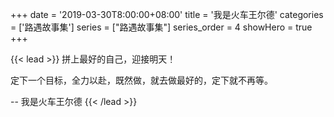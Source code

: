 +++
date = '2019-03-30T8:00:00+08:00'
title = '我是火车王尔德'
categories = ['路遇故事集']
series = ["路遇故事集"]
series_order = 4
showHero = true
+++

{{< lead >}}
拼上最好的自己，迎接明天！

定下一个目标，全力以赴，既然做，就去做最好的，定下就不再等。

-- 我是火车王尔德
{{< /lead >}}


